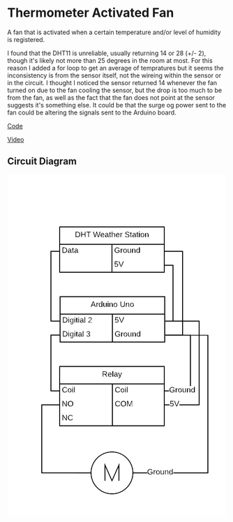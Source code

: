 # Thermometer Activated Fan

A fan that is activated when a certain temperature and/or level of humidity is registered.

I found that the DHT11 is unreliable, usually returning 14 or 28 (+/- 2), though it's likely not more than 25 degrees in the room at most. 
For this reason I added a for loop to get an average of tempratures but it seems the inconsistency is from the sensor itself, not the wireing within the sensor or in the circuit. 
I thought I noticed the sensor returned 14 whenever the fan turned on due to the fan cooling the sensor, but the drop is too much to be from the fan, as well as the fact that the fan does not point at the sensor suggests it's something else. It could be that the surge og power sent to the fan could be altering the signals sent to the Arduino board.

[Code](./thermometer-activated-fan.ino)

[Video](./thermometer-activated-fan.mp4)

## Circuit Diagram

![Circuit Diagram](./thermometer-activated-fan.png)